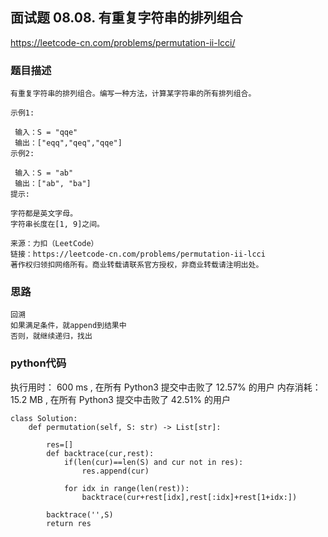 ## 面试题 08.08. 有重复字符串的排列组合

https://leetcode-cn.com/problems/permutation-ii-lcci/



### 题目描述

```
有重复字符串的排列组合。编写一种方法，计算某字符串的所有排列组合。

示例1:

 输入：S = "qqe"
 输出：["eqq","qeq","qqe"]
示例2:

 输入：S = "ab"
 输出：["ab", "ba"]
提示:

字符都是英文字母。
字符串长度在[1, 9]之间。

来源：力扣（LeetCode）
链接：https://leetcode-cn.com/problems/permutation-ii-lcci
著作权归领扣网络所有。商业转载请联系官方授权，非商业转载请注明出处。

```



### 思路

```
回溯
如果满足条件，就append到结果中
否则，就继续递归，找出
```



### python代码
执行用时：
600 ms
, 在所有 Python3 提交中击败了
12.57%
的用户
内存消耗：
15.2 MB
, 在所有 Python3 提交中击败了
42.51%
的用户
```
class Solution:
    def permutation(self, S: str) -> List[str]:

        res=[]
        def backtrace(cur,rest):
            if(len(cur)==len(S) and cur not in res):
                res.append(cur)

            for idx in range(len(rest)):
                backtrace(cur+rest[idx],rest[:idx]+rest[1+idx:])
        
        backtrace('',S)
        return res
```

